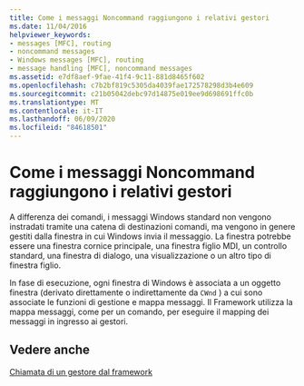 ```yaml
---
title: Come i messaggi Noncommand raggiungono i relativi gestori
ms.date: 11/04/2016
helpviewer_keywords:
- messages [MFC], routing
- noncommand messages
- Windows messages [MFC], routing
- message handling [MFC], noncommand messages
ms.assetid: e7df8aef-9fae-41f4-9c11-881d8465f602
ms.openlocfilehash: c7b2bf819c5305da4039fae172578298d3b4e609
ms.sourcegitcommit: c21b05042debc97d14875e019ee9d698691ffc0b
ms.translationtype: MT
ms.contentlocale: it-IT
ms.lasthandoff: 06/09/2020
ms.locfileid: "84618501"
---
```

# <a name="how-noncommand-messages-reach-their-handlers"></a>Come i messaggi Noncommand raggiungono i relativi gestori

A differenza dei comandi, i messaggi Windows standard non vengono instradati tramite una catena di destinazioni comandi, ma vengono in genere gestiti dalla finestra in cui Windows invia il messaggio. La finestra potrebbe essere una finestra cornice principale, una finestra figlio MDI, un controllo standard, una finestra di dialogo, una visualizzazione o un altro tipo di finestra figlio.

In fase di esecuzione, ogni finestra di Windows è associata a un oggetto finestra (derivato direttamente o indirettamente da `CWnd` ) a cui sono associate le funzioni di gestione e mappa messaggi. Il Framework utilizza la mappa messaggi, come per un comando, per eseguire il mapping dei messaggi in ingresso ai gestori.

## <a name="see-also"></a>Vedere anche

[Chiamata di un gestore dal framework](how-the-framework-calls-a-handler.md)

